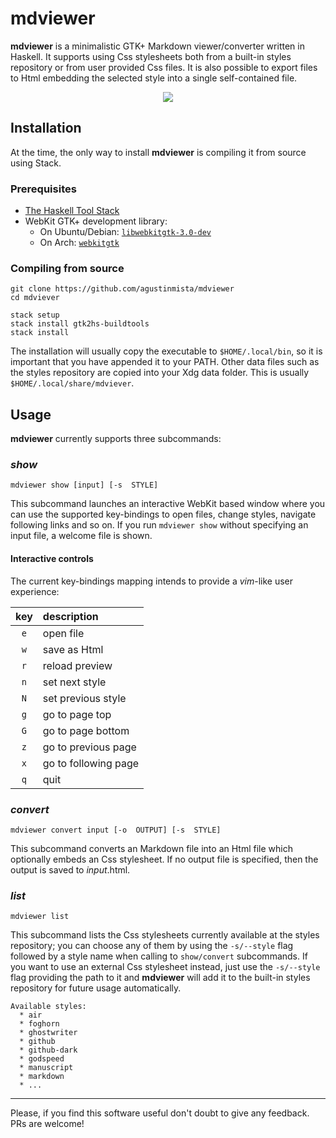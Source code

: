# mdviewer

__mdviewer__ is a minimalistic GTK+ Markdown viewer/converter written in
Haskell. It supports using Css stylesheets both from a built-in styles
repository or from user provided Css files. It is also possible to export files
to Html embedding the selected style into a single self-contained file. 

<center><img src="http://i.imgur.com/X7O6OCW.gif"></center>

## Installation

At the time, the only way to install __mdviewer__ is compiling it from source
using Stack.

### Prerequisites

* [The Haskell Tool Stack](https://www.haskellstack.org/) 
* WebKit GTK+ development library:
   + On Ubuntu/Debian: [`libwebkitgtk-3.0-dev`](http://packages.ubuntu.com/precise/libwebkitgtk-3.0-dev)
   + On Arch: [`webkitgtk`](https://www.archlinux.org/packages/extra/x86_64/webkitgtk/)

### Compiling from source

```
git clone https://github.com/agustinmista/mdviewer
cd mdviever

stack setup
stack install gtk2hs-buildtools 
stack install
```

The installation will usually copy the executable to `$HOME/.local/bin`, so it
is important that you have appended it to your PATH. Other data files such as
the styles repository are copied into your Xdg data folder. This is usually
`$HOME/.local/share/mdviever`.

## Usage

__mdviewer__ currently supports three subcommands:

### _show_

`mdviewer show [input] [-s  STYLE]` 

This subcommand launches an interactive WebKit based window where you can use
the supported key-bindings to open files, change styles, navigate following
links and so on. If you run `mdviewer show` without specifying an input file,
a welcome file is shown.

#### Interactive controls

The current key-bindings mapping intends to provide a _vim_-like user
experience:

| key |  description          |
|:---:|:----------------------|
| `e` | open file             |
| `w` | save as Html          |
| `r` | reload preview        |
| `n` | set next style        |
| `N` | set previous style    |
| `g` | go to page top        |
| `G` | go to page bottom     |
| `z` | go to previous page   |
| `x` | go to following page  |
| `q` | quit                  |

### _convert_ 

`mdviewer convert input [-o  OUTPUT] [-s  STYLE]`

This subcommand converts an Markdown file into an Html file which optionally
embeds an Css stylesheet. If no output file is specified, then the output is
saved to _input_.html.

### _list_

`mdviewer list`

This subcommand lists the Css stylesheets currently available at the styles
repository; you can choose any of them by using the `-s/--style` flag followed
by a style name when calling to `show/convert` subcommands. If you want to use
an external Css stylesheet instead, just use the `-s/--style` flag providing
the path to it and __mdviewer__ will add it to the built-in styles repository
for future usage automatically. 

```
Available styles:
  * air
  * foghorn
  * ghostwriter
  * github
  * github-dark
  * godspeed
  * manuscript
  * markdown
  * ...
``` 

-------------------------------------------------------------------------------
Please, if you find this software useful don't doubt to give any feedback. PRs
are welcome!
